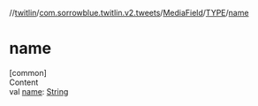 //[twitlin](../../../index.md)/[com.sorrowblue.twitlin.v2.tweets](../../index.md)/[MediaField](../index.md)/[TYPE](index.md)/[name](name.md)



# name  
[common]  
Content  
val [name](name.md): [String](https://kotlinlang.org/api/latest/jvm/stdlib/kotlin/-string/index.html)  



